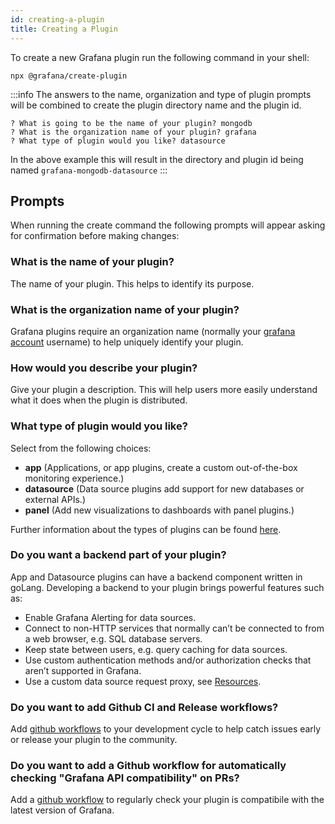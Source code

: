 ```yaml
---
id: creating-a-plugin
title: Creating a Plugin
---
```


To create a new Grafana plugin run the following command in your shell:

```shell
npx @grafana/create-plugin
```

:::info
The answers to the name, organization and type of plugin prompts will be combined to create the plugin directory name and the plugin id.

```
? What is going to be the name of your plugin? mongodb
? What is the organization name of your plugin? grafana
? What type of plugin would you like? datasource
```

In the above example this will result in the directory and plugin id being named `grafana-mongodb-datasource`
:::

## Prompts

When running the create command the following prompts will appear asking for confirmation before making changes:


### What is the name of your plugin?

The name of your plugin. This helps to identify its purpose.

### What is the organization name of your plugin?

Grafana plugins require an organization name (normally your [grafana account](https://grafana.com/signup/) username) to help uniquely identify your plugin.

### How would you describe your plugin?

Give your plugin a description. This will help users more easily understand what it does when the plugin is distributed.

### What type of plugin would you like?

Select from the following choices:

- **app** (Applications, or app plugins, create a custom out-of-the-box monitoring experience.)
- **datasource** (Data source plugins add support for new databases or external APIs.)
- **panel** (Add new visualizations to dashboards with panel plugins.)

Further information about the types of plugins can be found [here](https://grafana.com/docs/grafana/latest/administration/plugin-management/).

### Do you want a backend part of your plugin?

App and Datasource plugins can have a backend component written in goLang. Developing a backend to your plugin brings powerful features such as:

- Enable Grafana Alerting for data sources.
- Connect to non-HTTP services that normally can’t be connected to from a web browser, e.g. SQL database servers.
- Keep state between users, e.g. query caching for data sources.
- Use custom authentication methods and/or authorization checks that aren’t supported in Grafana.
- Use a custom data source request proxy, see [Resources](https://grafana.com/docs/grafana/latest/developers/plugins/backend/#resources).

### Do you want to add Github CI and Release workflows?

Add [github workflows](./ci.md) to your development cycle to help catch issues early or release your plugin to the community.

### Do you want to add a Github workflow for automatically checking "Grafana API compatibility" on PRs?

Add a [github workflow](./ci.md#compatibility-check-is-compatibleyml) to regularly check your plugin is compatibile with the latest version of Grafana.
